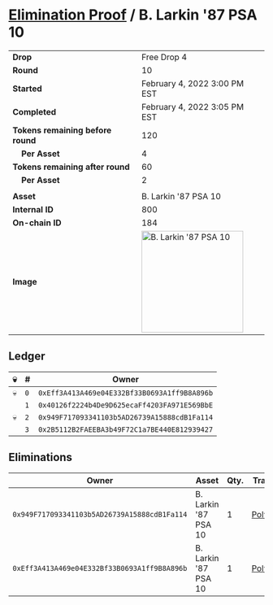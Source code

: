 # [Elimination Proof](./readme.md) / B. Larkin &#039;87 PSA 10

|||
|---|---|
| **Drop** | Free Drop 4 |
| **Round** | 10 |
| **Started** | February 4, 2022 3:00 PM EST |
| **Completed** | February 4, 2022 3:05 PM EST |
| **Tokens remaining before round** | 120 |
| **&nbsp;&nbsp;&nbsp;&nbsp;Per Asset** | 4 |
| **Tokens remaining after round** | 60 |
| **&nbsp;&nbsp;&nbsp;&nbsp;Per Asset** | 2 |
| | |
| **Asset** | B. Larkin &#039;87 PSA 10 |
| **Internal ID** | 800 |
| **On-chain ID** | 184 |
| **Image** | <img src="https://tcdn.blokpax.com/957181fa-d416-492d-a88d-3750157c24cd/889e4c4715fd7ef837a028cb3e32edc8c47e53de1ec821e0a029db2faed039f4.jpg" height="200" alt="B. Larkin &#039;87 PSA 10" /> |

## Ledger

| 💀 | # | Owner |
| --- | --- | --- |
| 💀 | `0` | `0xEff3A413A469e04E332Bf33B0693A1ff9B8A896b` |
|  | `1` | `0x40126f2224b4De9D625ecaFf4203FA971E569BbE` |
| 💀 | `2` | `0x949F717093341103b5AD26739A15888cdB1Fa114` |
|  | `3` | `0x2B5112B2FAEEBA3b49F72C1a7BE440E812939427` |


## Eliminations

| Owner | Asset | Qty. | Transaction |
| --- | --- | --- | --- |
| `0x949F717093341103b5AD26739A15888cdB1Fa114` | B. Larkin '87 PSA 10 | 1 | [Polygonscan](https://polygonscan.com/tx/0x95ea1d01cf9f0e509b6aea559a28d637bc9d701776e94d2aece92726f629ad49) |
| `0xEff3A413A469e04E332Bf33B0693A1ff9B8A896b` | B. Larkin '87 PSA 10 | 1 | [Polygonscan](https://polygonscan.com/tx/0x1ffb291122317ac16e826a91be5cb3261752e4a7d576dc41b269fc45a4d3ed62) |
